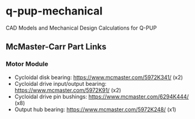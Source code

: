 # q-pup-mechanical
CAD Models and Mechanical Design Calculations for Q-PUP

## McMaster-Carr Part Links
### Motor Module
- Cycloidal disk bearing: https://www.mcmaster.com/5972K341/ (x2)
- Cycloidal drive input/output bearing: https://www.mcmaster.com/5972K91/ (x2)
- Cycloidal drive pin bushings: https://www.mcmaster.com/6294K444/ (x8)
- Output hub bearing: https://www.mcmaster.com/5972K248/ (x1)
